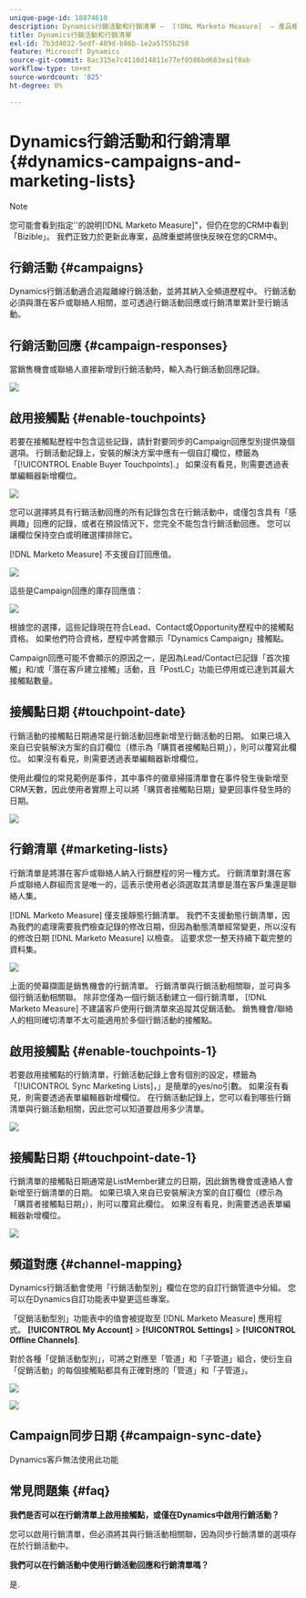 ```yaml
---
unique-page-id: 18874610
description: Dynamics行銷活動和行銷清單 —  [!DNL Marketo Measure]  — 產品檔案
title: Dynamics行銷活動和行銷清單
exl-id: 7b3d4032-5edf-489d-b86b-1e2a5755b258
feature: Microsoft Dynamics
source-git-commit: 8ac315e7c4110d14811e77ef0586bd663ea1f8ab
workflow-type: tm+mt
source-wordcount: '825'
ht-degree: 0%

---
```


# Dynamics行銷活動和行銷清單 {#dynamics-campaigns-and-marketing-lists}

>[!NOTE]
>
>您可能會看到指定&#39;&#39;的說明[!DNL Marketo Measure]&quot;，但仍在您的CRM中看到「Bizible」。 我們正致力於更新此專案，品牌重塑將很快反映在您的CRM中。

## 行銷活動 {#campaigns}

Dynamics行銷活動適合追蹤離線行銷活動，並將其納入全頻道歷程中。 行銷活動必須與潛在客戶或聯絡人相關，並可透過行銷活動回應或行銷清單累計至行銷活動。

## 行銷活動回應 {#campaign-responses}

當銷售機會或聯絡人直接新增到行銷活動時，輸入為行銷活動回應記錄。

![](assets/1.png)

## 啟用接觸點 {#enable-touchpoints}

若要在接觸點歷程中包含這些記錄，請針對要同步的Campaign回應型別提供幾個選項。 行銷活動記錄上，安裝的解決方案中應有一個自訂欄位，標籤為「[!UICONTROL Enable Buyer Touchpoints].」 如果沒有看見，則需要透過表單編輯器新增欄位。

![](assets/2.png)

您可以選擇將具有行銷活動回應的所有記錄包含在行銷活動中，或僅包含具有「感興趣」回應的記錄，或者在預設情況下，您完全不能包含行銷活動回應。 您可以讓欄位保持空白或明確選擇排除它。

[!DNL Marketo Measure] 不支援自訂回應值。

![](assets/3.png)

這些是Campaign回應的庫存回應值：

![](assets/4.png)

根據您的選擇，這些記錄現在符合Lead、Contact或Opportunity歷程中的接觸點資格。 如果他們符合資格，歷程中將會顯示「Dynamics Campaign」接觸點。

Campaign回應可能不會顯示的原因之一，是因為Lead/Contact已記錄「首次接觸」和/或「潛在客戶建立接觸」活動，且「PostLC」功能已停用或已達到其最大接觸點數量。

## 接觸點日期 {#touchpoint-date}

行銷活動的接觸點日期通常是行銷活動回應新增至行銷活動的日期。 如果已填入來自已安裝解決方案的自訂欄位（標示為「購買者接觸點日期」），則可以覆寫此欄位。 如果沒有看見，則需要透過表單編輯器新增欄位。

使用此欄位的常見範例是事件，其中事件的徽章掃描清單會在事件發生後新增至CRM天數，因此使用者實際上可以將「購買者接觸點日期」變更回事件發生時的日期。

![](assets/5.png)

## 行銷清單 {#marketing-lists}

行銷清單是將潛在客戶或聯絡人納入行銷歷程的另一種方式。 行銷清單對潛在客戶或聯絡人群組而言是唯一的，這表示使用者必須選取其清單是潛在客戶集還是聯絡人集。

[!DNL Marketo Measure] 僅支援靜態行銷清單。 我們不支援動態行銷清單，因為我們的處理需要我們檢查記錄的修改日期，但因為動態清單經常變更，所以沒有的修改日期 [!DNL Marketo Measure] 以檢查。 這要求您一整天持續下載完整的資料集。

![](assets/6.png)

上面的熒幕擷圖是銷售機會的行銷清單。 行銷清單與行銷活動相關聯，並可與多個行銷活動相關聯。 除非您僅為一個行銷活動建立一個行銷清單， [!DNL Marketo Measure] 不建議客戶使用行銷清單來追蹤其促銷活動。 銷售機會/聯絡人的相同確切清單不太可能適用於多個行銷活動的接觸點。

## 啟用接觸點 {#enable-touchpoints-1}

若要啟用接觸點的行銷清單，行銷活動記錄上會有個別的設定，標籤為「[!UICONTROL Sync Marketing Lists]，」是簡單的yes/no引數。 如果沒有看見，則需要透過表單編輯器新增欄位。 在行銷活動記錄上，您可以看到哪些行銷清單與行銷活動相關，因此您可以知道要啟用多少清單。

![](assets/7.png)

## 接觸點日期 {#touchpoint-date-1}

行銷清單的接觸點日期通常是ListMember建立的日期，因此銷售機會或連絡人會新增至行銷清單的日期。 如果已填入來自已安裝解決方案的自訂欄位（標示為「購買者接觸點日期」），則可以覆寫此欄位。 如果沒有看見，則需要透過表單編輯器新增欄位。

![](assets/8.png)

## 頻道對應 {#channel-mapping}

Dynamics行銷活動會使用「行銷活動型別」欄位在您的自訂行銷管道中分組。 您可以在Dynamics自訂功能表中變更這些專案。

「促銷活動型別」功能表中的值會被提取至 [!DNL Marketo Measure] 應用程式。 **[!UICONTROL My Account]** > **[!UICONTROL Settings]** > **[!UICONTROL Offline Channels]**.

對於各種「促銷活動型別」，可將之對應至「管道」和「子管道」組合，使衍生自「促銷活動」的每個接觸點都具有正確對應的「管道」和「子管道」。

![](assets/9.png)

![](assets/10.png)

## Campaign同步日期 {#campaign-sync-date}

Dynamics客戶無法使用此功能

## 常見問題集 {#faq}

**我們是否可以在行銷清單上啟用接觸點，或僅在Dynamics中啟用行銷活動？**

您可以啟用行銷清單，但必須將其與行銷活動相關聯，因為同步行銷清單的選項存在於行銷活動中。

**我們可以在行銷活動中使用行銷活動回應和行銷清單嗎？**

是.
